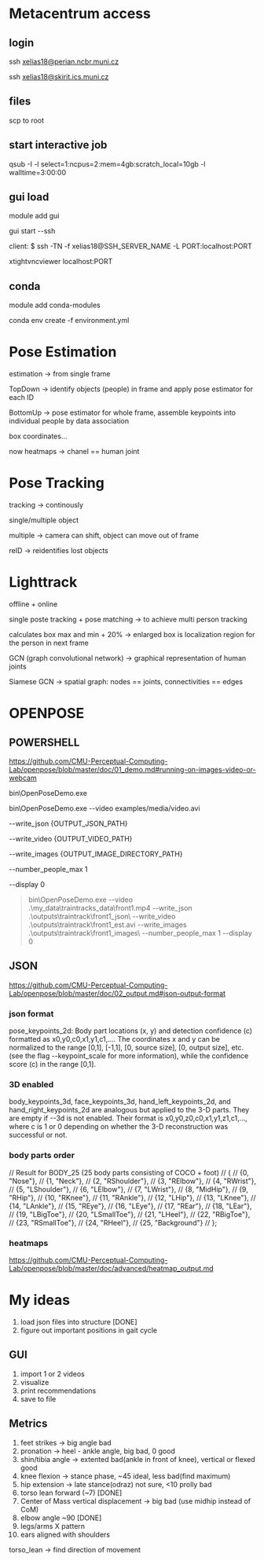 # Metacentrum access

## login
ssh xelias18@perian.ncbr.muni.cz

ssh xelias18@skirit.ics.muni.cz

## files
scp to root

## start interactive job
qsub -I -l select=1:ncpus=2:mem=4gb:scratch_local=10gb -l walltime=3:00:00

## gui load
module add gui

gui start --ssh

client:
$ ssh -TN -f xelias18@SSH_SERVER_NAME -L PORT:localhost:PORT 

xtightvncviewer localhost:PORT

## conda
module add conda-modules

conda env create -f environment.yml


# Pose Estimation
estimation -> from single frame 

TopDown -> identify objects (people) in frame and apply pose estimator for each ID

BottomUp -> pose estimator for whole frame, assemble keypoints into individual people by data association

box coordinates...

now heatmaps -> chanel == human joint

# Pose Tracking
tracking -> continously

single/multiple object

multiple -> camera can shift, object can move out of frame

reID -> reidentifies lost objects


# Lighttrack
offline + online

single poste tracking + pose matching -> to achieve multi person tracking

calculates box max and min + 20% -> enlarged box is localization region for the person in next frame

GCN (graph convolutional network) -> graphical representation of human joints

Siamese GCN -> spatial graph:
nodes == joints, connectivities == edges


# OPENPOSE

## POWERSHELL

https://github.com/CMU-Perceptual-Computing-Lab/openpose/blob/master/doc/01_demo.md#running-on-images-video-or-webcam

bin\OpenPoseDemo.exe 

bin\OpenPoseDemo.exe --video examples/media/video.avi

--write_json {OUTPUT_JSON_PATH}

--write_video {OUTPUT_VIDEO_PATH}

--write_images {OUTPUT_IMAGE_DIRECTORY_PATH}

--number_people_max 1

--display 0

> bin\OpenPoseDemo.exe --video .\my_data\traintracks_data\front1.mp4 --write_json .\outputs\traintrack\front1_json\ --write_video .\outputs\traintrack\front1_est.avi --write_images .\outputs\traintrack\front1_images\ --number_people_max 1 --display 0

## JSON

https://github.com/CMU-Perceptual-Computing-Lab/openpose/blob/master/doc/02_output.md#json-output-format

### json format

pose_keypoints_2d: Body part locations (x, y) and detection confidence (c) formatted as x0,y0,c0,x1,y1,c1,.... The coordinates x and y can be normalized to the range [0,1], [-1,1], [0, source size], [0, output size], etc. (see the flag --keypoint_scale for more information), while the confidence score (c) in the range [0,1].

### 3D enabled

body_keypoints_3d, face_keypoints_3d, hand_left_keypoints_2d, and hand_right_keypoints_2d are analogous but applied to the 3-D parts. They are empty if --3d is not enabled. Their format is x0,y0,z0,c0,x1,y1,z1,c1,..., where c is 1 or 0 depending on whether the 3-D reconstruction was successful or not.

### body parts order

// Result for BODY_25 (25 body parts consisting of COCO + foot)
// {
//     {0,  "Nose"},
//     {1,  "Neck"},
//     {2,  "RShoulder"},
//     {3,  "RElbow"},
//     {4,  "RWrist"},
//     {5,  "LShoulder"},
//     {6,  "LElbow"},
//     {7,  "LWrist"},
//     {8,  "MidHip"},
//     {9,  "RHip"},
//     {10, "RKnee"},
//     {11, "RAnkle"},
//     {12, "LHip"},
//     {13, "LKnee"},
//     {14, "LAnkle"},
//     {15, "REye"},
//     {16, "LEye"},
//     {17, "REar"},
//     {18, "LEar"},
//     {19, "LBigToe"},
//     {20, "LSmallToe"},
//     {21, "LHeel"},
//     {22, "RBigToe"},
//     {23, "RSmallToe"},
//     {24, "RHeel"},
//     {25, "Background"}
// };

### heatmaps

https://github.com/CMU-Perceptual-Computing-Lab/openpose/blob/master/doc/advanced/heatmap_output.md

# My ideas

1. load json files into structure [DONE]
2. figure out important positions in gait cycle

## GUI
1. import 1 or 2 videos
2. visualize
3. print recommendations
4. save to file

## Metrics

1. feet strikes -> big angle bad
2. pronation -> heel - ankle angle, big bad, 0 good
3. shin/tibia angle -> extented bad(ankle in front of knee), vertical or flexed good  
4. knee flexion -> stance phase, ~45 ideal, less bad(find maximum)
5. hip extension -> late stance(odraz) not sure, <10 prolly bad
6. torso lean forward (~7) [DONE]
7. Center of Mass vertical displacement -> big bad (use midhip instead of CoM)
8. elbow angle ~90 [DONE]
9. legs/arms X pattern
10. ears aligned with shoulders


torso_lean -> find direction of movement


